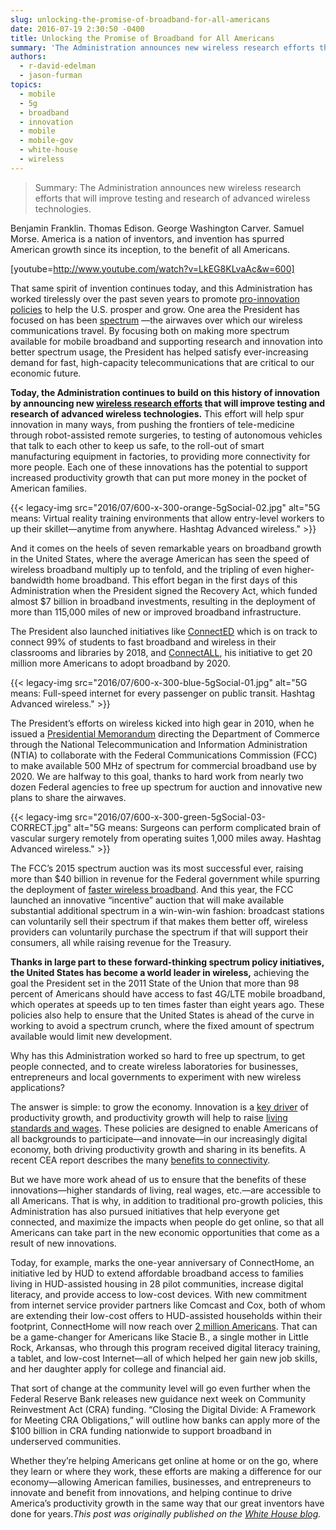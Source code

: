 ```yaml
---
slug: unlocking-the-promise-of-broadband-for-all-americans
date: 2016-07-19 2:30:50 -0400
title: Unlocking the Promise of Broadband for All Americans
summary: 'The Administration announces new wireless research efforts that will improve testing and research of advanced wireless technologies.'
authors:
  - r-david-edelman
  - jason-furman
topics:
  - mobile
  - 5g
  - broadband
  - innovation
  - mobile
  - mobile-gov
  - white-house
  - wireless
---
```


> Summary: The Administration announces new wireless research efforts that will improve testing and research of advanced wireless technologies.

Benjamin Franklin. Thomas Edison. George Washington Carver. Samuel Morse. America is a nation of inventors, and invention has spurred American growth since its inception, to the benefit of all Americans.

[youtube=http://www.youtube.com/watch?v=LkEG8KLvaAc&w=600]

That same spirit of invention continues today, and this Administration has worked tirelessly over the past seven years to promote [pro-innovation policies](https://www.whitehouse.gov/sites/default/files/docs/ERP_2016_Chapter_5.pdf) to help the U.S. prosper and grow. One area the President has focused on has been [spectrum](https://www.whitehouse.gov/sites/default/files/docs/erp_2014_chapter_5.pdf) —the airwaves over which our wireless communications travel. By focusing both on making more spectrum available for mobile broadband and supporting research and innovation into better spectrum usage, the President has helped satisfy ever-increasing demand for fast, high-capacity telecommunications that are critical to our economic future.

**Today, the Administration continues to build on this history of innovation by announcing new [wireless research efforts](https://www.whitehouse.gov/the-press-office/2016/07/15/fact-sheet-administration-announces-advanced-wireless-research) that will improve testing and research of advanced wireless technologies.** This effort will help spur innovation in many ways, from pushing the frontiers of tele-medicine through robot-assisted remote surgeries, to testing of autonomous vehicles that talk to each other to keep us safe, to the roll-out of smart manufacturing equipment in factories, to providing more connectivity for more people. Each one of these innovations has the potential to support increased productivity growth that can put more money in the pocket of American families.

{{< legacy-img src="2016/07/600-x-300-orange-5gSocial-02.jpg" alt="5G means: Virtual reality training environments that allow entry-level workers to up their skillet—anytime from anywhere. Hashtag Advanced wireless." >}}

And it comes on the heels of seven remarkable years on broadband growth in the United States, where the average American has seen the speed of wireless broadband multiply up to tenfold, and the tripling of even higher-bandwidth home broadband. This effort began in the first days of this Administration when the President signed the Recovery Act, which funded almost $7 billion in broadband investments, resulting in the deployment of more than 115,000 miles of new or improved broadband infrastructure.

The President also launched initiatives like [ConnectED](https://www.whitehouse.gov/issues/education/k-12/connected) which is on track to connect 99% of students to fast broadband and wireless in their classrooms and libraries by 2018, and [ConnectALL](https://www.whitehouse.gov/the-press-office/2016/03/09/fact-sheet-president-obama-announces-connectall-initiative), his initiative to get 20 million more Americans to adopt broadband by 2020.

{{< legacy-img src="2016/07/600-x-300-blue-5gSocial-01.jpg" alt="5G means: Full-speed internet for every passenger on public transit. Hashtag Advanced wireless." >}}

The President’s efforts on wireless kicked into high gear in 2010, when he issued a [Presidential Memorandum](https://www.whitehouse.gov/the-press-office/presidential-memorandum-unleashing-wireless-broadband-revolution) directing the Department of Commerce through the National Telecommunication and Information Administration (NTIA) to collaborate with the Federal Communications Commission (FCC) to make available 500 MHz of spectrum for commercial broadband use by 2020. We are halfway to this goal, thanks to hard work from nearly two dozen Federal agencies to free up spectrum for auction and innovative new plans to share the airwaves.

{{< legacy-img src="2016/07/600-x-300-green-5gSocial-03-CORRECT.jpg" alt="5G means: Surgeons can perform complicated brain of vascular surgery remotely from operating suites 1,000 miles away. Hashtag Advanced wireless." >}}

The FCC’s 2015 spectrum auction was its most successful ever, raising more than $40 billion in revenue for the Federal government while spurring the deployment of [faster wireless broadband](https://www.whitehouse.gov/sites/default/files/docs/20150122_spectrum_auction_wsj.pdf). And this year, the FCC launched an innovative &#8220;incentive&#8221; auction that will make available substantial additional spectrum in a win-win-win fashion: broadcast stations can voluntarily sell their spectrum if that makes them better off, wireless providers can voluntarily purchase the spectrum if that will support their consumers, all while raising revenue for the Treasury.

**Thanks in large part to these forward-thinking spectrum policy initiatives, the United States has become a world leader in wireless,** achieving the goal the President set in the 2011 State of the Union that more than 98 percent of Americans should have access to fast 4G/LTE mobile broadband, which operates at speeds up to ten times faster than eight years ago. These policies also help to ensure that the United States is ahead of the curve in working to avoid a spectrum crunch, where the fixed amount of spectrum available would limit new development.

Why has this Administration worked so hard to free up spectrum, to get people connected, and to create wireless laboratories for businesses, entrepreneurs and local governments to experiment with new wireless applications?

The answer is simple: to grow the economy. Innovation is a [key driver](https://www.whitehouse.gov/sites/default/files/docs/20160311_innovation_and_tax_policy_itpf.pdf) of productivity growth, and productivity growth will help to raise [living standards and wages](https://www.whitehouse.gov/sites/default/files/docs/remarks_on_public_sector_spectrum_policy_jf.pdf). These policies are designed to enable Americans of all backgrounds to participate—and innovate—in our increasingly digital economy, both driving productivity growth and sharing in its benefits. A recent CEA report describes the many [benefits to connectivity](https://www.whitehouse.gov/sites/default/files/page/files/20160308_broadband_cea_issue_brief.pdf).

But we have more work ahead of us to ensure that the benefits of these innovations—higher standards of living, real wages, etc.—are accessible to all Americans. That is why, in addition to traditional pro-growth policies, this Administration has also pursued initiatives that help everyone get connected, and maximize the impacts when people do get online, so that all Americans can take part in the new economic opportunities that come as a result of new innovations.

Today, for example, marks the one-year anniversary of ConnectHome, an initiative led by HUD to extend affordable broadband access to families living in HUD-assisted housing in 28 pilot communities, increase digital literacy, and provide access to low-cost devices. With new commitment from internet service provider partners like Comcast and Cox, both of whom are extending their low-cost offers to HUD-assisted households within their footprint, ConnectHome will now reach over [2 million Americans](http://portal.hud.gov/hudportal/HUD?src=/press/press_releases_media_advisories/2016/HUDNo_16-108). That can be a game-changer for Americans like Stacie B., a single mother in Little Rock, Arkansas, who through this program received digital literacy training, a tablet, and low-cost Internet—all of which helped her gain new job skills, and her daughter apply for college and financial aid.

That sort of change at the community level will go even further when the Federal Reserve Bank releases new guidance next week on Community Reinvestment Act (CRA) funding. &#8220;Closing the Digital Divide: A Framework for Meeting CRA Obligations,&#8221; will outline how banks can apply more of the $100 billion in CRA funding nationwide to support broadband in underserved communities.

Whether they’re helping Americans get online at home or on the go, where they learn or where they work, these efforts are making a difference for our economy—allowing American families, businesses, and entrepreneurs to innovate and benefit from innovations, and helping continue to drive America’s productivity growth in the same way that our great inventors have done for years._This post was originally published on the [White House blog](https://www.whitehouse.gov/blog)._

